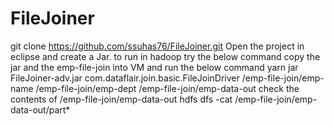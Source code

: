 # FileJoiner
git clone https://github.com/ssuhas76/FileJoiner.git
Open the project in eclipse and create a Jar.
to run in hadoop try the below command
copy the jar and the emp-file-join into VM and run the below command
yarn jar FileJoiner-adv.jar com.dataflair.join.basic.FileJoinDriver /emp-file-join/emp-name /emp-file-join/emp-dept /emp-file-join/emp-data-out
check the contents of /emp-file-join/emp-data-out
hdfs dfs -cat /emp-file-join/emp-data-out/part*
